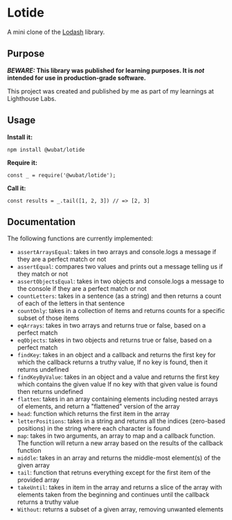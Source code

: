 # Lotide

A mini clone of the [Lodash](https://lodash.com) library.

## Purpose

**_BEWARE:_ This library was published for learning purposes. It is _not_ intended for use in production-grade software.**

This project was created and published by me as part of my learnings at Lighthouse Labs. 

## Usage

**Install it:**

`npm install @wubat/lotide`

**Require it:**

`const _ = require('@wubat/lotide');`

**Call it:**

`const results = _.tail([1, 2, 3]) // => [2, 3]`

## Documentation

The following functions are currently implemented:

* `assertArraysEqual`:  takes in two arrays and console.logs a message if they are a perfect match or not
* `assertEqual`: compares two values and prints out a message telling us if they match or not
* `assertObjectsEqual`:  takes in two objects and console.logs a message to the console if they are a perfect match or not
* `countLetters`: takes in a sentence (as a string) and then returns a count of each of the letters in that sentence
* `countOnly`:  takes in a collection of items and returns counts for a specific subset of those items
* `eqArrays`:  takes in two arrays and returns true or false, based on a perfect match
* `eqObjects`: takes in two objects and returns true or false, based on a perfect match
* `findKey`: takes in an object and a callback and returns the first key for which the callback returns a truthy value, If no key is found, then it returns undefined
* `findKeyByValue`: takes in an object and a value and returns the first key which contains the given value If no key with that given value is found then  returns undefined
* `flatten`: takes in an array containing elements including nested arrays of elements, and return a "flattened" version of the array
* `head`: function which returns the first item in the array
* `letterPositions`: takes in a string and returns all the indices (zero-based positions) in the string where each character is found
* `map`: takes in two arguments, an array to map and a callback function. The function will return a new array based on the results of the callback function
* `middle`: takes in an array and returns the middle-most element(s) of the given array
* `tail`: function that retruns everything except for the first item of the provided array
* `takeUntil`: takes in item in the array and returns a slice of the array with elements taken from the beginning and continues until the callback returns a truthy value
* `Without`: returns a subset of a given array, removing unwanted elements
